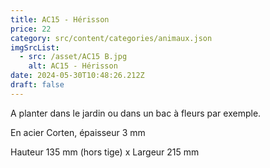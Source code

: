 ```yaml
---
title: AC15 - Hérisson
price: 22
category: src/content/categories/animaux.json
imgSrcList:
  - src: /asset/AC15 B.jpg
    alt: AC15 - Hérisson
date: 2024-05-30T10:48:26.212Z
draft: false
---
```


A planter dans le jardin ou dans un bac à fleurs par exemple.

En acier Corten, épaisseur 3 mm

Hauteur 135 mm (hors tige) x Largeur 215 mm
